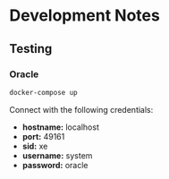 # Development Notes

## Testing

### Oracle

```bash
docker-compose up 
```

Connect with the following credentials:

* **hostname:** localhost
* **port:** 49161
* **sid:** xe
* **username:** system
* **password:** oracle